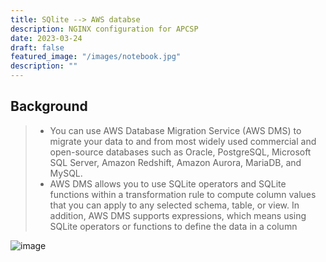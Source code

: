 ```yaml
---
title: SQlite --> AWS databse
description: NGINX configuration for APCSP
date: 2023-03-24
draft: false
featured_image: "/images/notebook.jpg"
description: ""
---
```


## Background

> - You can use AWS Database Migration Service (AWS DMS) to migrate your data to and from most widely used commercial and open-source databases such as Oracle, PostgreSQL, Microsoft SQL Server, Amazon Redshift, Amazon Aurora, MariaDB, and MySQL.
> - AWS DMS allows you to use SQLite operators and SQLite functions within a transformation rule to compute column values that you can apply to any selected schema, table, or view. In addition, AWS DMS supports expressions, which means using SQLite operators or functions to define the data in a column

![image](https://user-images.githubusercontent.com/108041389/227831084-10ab2eb9-bb51-42c4-bdab-4620ba315898.png)
